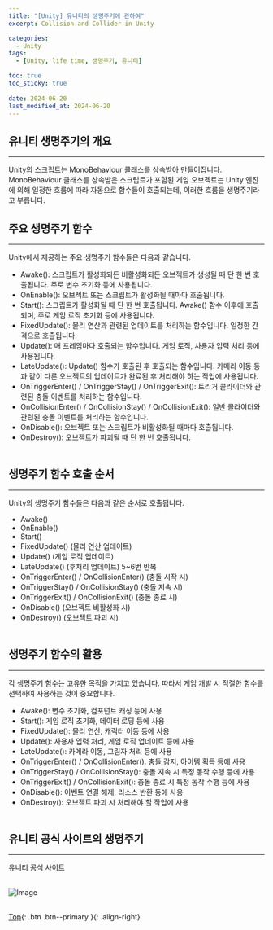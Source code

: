 ```yaml
---
title: "[Unity] 유니티의 생명주기에 관하여"
excerpt: Collision and Collider in Unity

categories:
  - Unity
tags:
  - [Unity, life time, 생명주기, 유니티]

toc: true
toc_sticky: true
 
date: 2024-06-20
last_modified_at: 2024-06-20
---
```


## 유니티 생명주기의 개요
---
Unity의 스크립트는 MonoBehaviour 클래스를 상속받아 만들어집니다. MonoBehaviour 클래스를 상속받은 스크립트가 포함된 게임 오브젝트는 Unity 엔진에 의해 일정한 흐름에 따라 자동으로 함수들이 호출되는데, 이러한 흐름을 생명주기라고 부릅니다.
<br>

## 주요 생명주기 함수
---
Unity에서 제공하는 주요 생명주기 함수들은 다음과 같습니다.
* Awake(): 스크립트가 활성화되든 비활성화되든 오브젝트가 생성될 때 단 한 번 호출됩니다. 주로 변수 초기화 등에 사용됩니다.
* OnEnable(): 오브젝트 또는 스크립트가 활성화될 때마다 호출됩니다.
* Start(): 스크립트가 활성화될 때 단 한 번 호출됩니다. Awake() 함수 이후에 호출되며, 주로 게임 로직 초기화 등에 사용됩니다.
* FixedUpdate(): 물리 연산과 관련된 업데이트를 처리하는 함수입니다. 일정한 간격으로 호출됩니다.
* Update(): 매 프레임마다 호출되는 함수입니다. 게임 로직, 사용자 입력 처리 등에 사용됩니다.
* LateUpdate(): Update() 함수가 호출된 후 호출되는 함수입니다. 카메라 이동 등과 같이 다른 오브젝트의 업데이트가 완료된 후 처리해야 하는 작업에 사용됩니다.
* OnTriggerEnter() / OnTriggerStay() / OnTriggerExit(): 트리거 콜라이더와 관련된 충돌 이벤트를 처리하는 함수입니다.
* OnCollisionEnter() / OnCollisionStay() / OnCollisionExit(): 일반 콜라이더와 관련된 충돌 이벤트를 처리하는 함수입니다.
* OnDisable(): 오브젝트 또는 스크립트가 비활성화될 때마다 호출됩니다.
* OnDestroy(): 오브젝트가 파괴될 때 단 한 번 호출됩니다.
<br><br>

## 생명주기 함수 호출 순서
---
Unity의 생명주기 함수들은 다음과 같은 순서로 호출됩니다.
* Awake()
* OnEnable()
* Start()
* FixedUpdate() (물리 연산 업데이트)
* Update() (게임 로직 업데이트)
* LateUpdate() (후처리 업데이트)
5~6번 반복
* OnTriggerEnter() / OnCollisionEnter() (충돌 시작 시)
* OnTriggerStay() / OnCollisionStay() (충돌 지속 시)
* OnTriggerExit() / OnCollisionExit() (충돌 종료 시)
* OnDisable() (오브젝트 비활성화 시)
* OnDestroy() (오브젝트 파괴 시)
<br><br>

## 생명주기 함수의 활용
---
각 생명주기 함수는 고유한 목적을 가지고 있습니다. 따라서 게임 개발 시 적절한 함수를 선택하여 사용하는 것이 중요합니다.
* Awake(): 변수 초기화, 컴포넌트 캐싱 등에 사용
* Start(): 게임 로직 초기화, 데이터 로딩 등에 사용
* FixedUpdate(): 물리 연산, 캐릭터 이동 등에 사용
* Update(): 사용자 입력 처리, 게임 로직 업데이트 등에 사용
* LateUpdate(): 카메라 이동, 그림자 처리 등에 사용
* OnTriggerEnter() / OnCollisionEnter(): 충돌 감지, 아이템 획득 등에 사용
* OnTriggerStay() / OnCollisionStay(): 충돌 지속 시 특정 동작 수행 등에 사용
* OnTriggerExit() / OnCollisionExit(): 충돌 종료 시 특정 동작 수행 등에 사용
* OnDisable(): 이벤트 연결 해제, 리소스 반환 등에 사용
* OnDestroy(): 오브젝트 파괴 시 처리해야 할 작업에 사용
<br><br>

## 유니티 공식 사이트의 생명주기
---
[유니티 공식 사이트](https://docs.unity3d.com/kr/2019.4/Manual/ExecutionOrder.html)
<br><br>

![Image](https://github.com/user-attachments/assets/6980bf03-7ba5-4e70-b27b-e29468ffe4cf)
<br><br>

[Top](#){: .btn .btn--primary }{: .align-right}